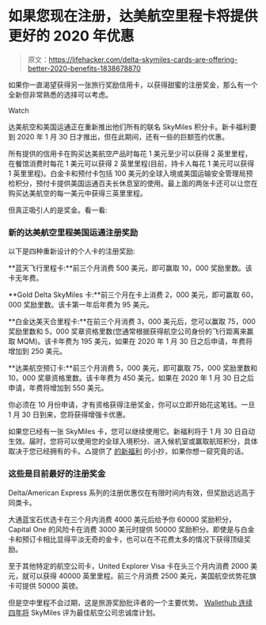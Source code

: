 # 如果您现在注册，达美航空里程卡将提供更好的 2020 年优惠

> 原文：<https://lifehacker.com/delta-skymiles-cards-are-offering-better-2020-benefits-1838678870>

如果你一直渴望获得另一张旅行奖励信用卡，以获得甜蜜的注册奖金，那么有一个全新但非常熟悉的选择可以考虑。

Watch

达美航空和美国运通正在重新推出他们所有的联名 SkyMiles 积分卡。新卡福利要到 2020 年 1 月 30 日才推出，但在此期间，还有一些的巨额签约优惠。

所有提供的信用卡在购买达美航空产品时每花 1 美元至少可以获得 2 英里里程，在餐馆消费时每花 1 美元可以获得 2 英里里程(目前，持卡人每花 1 美元可以获得 1 英里里程)。白金卡和预付卡包括 100 美元的全球入境或美国运输安全管理局预检积分，预付卡提供美国运通百夫长休息室的使用。最上面的两张卡还可以让您在购买达美航空的每一美元中获得三英里里程。

但真正吸引人的是奖金。看一看:

### 新的达美航空里程美国运通注册奖励

以下是四种重新设计的个人卡的注册奖励:

**蓝天飞行里程卡:**前三个月消费 500 美元，即可赢取 10，000 奖励里数。该卡无年费。

**Gold Delta SkyMiles 卡:**前三个月在卡上消费 2，000 美元，即可赢取 60，000 奖励里数。该卡第一年后年费为 95 美元。

**白金达美天合里程卡:**在前三个月消费 3，000 美元后，您可以赢取 75，000 奖励里数和 5，000 奖章资格里数(您通常根据获得航空公司身份的飞行距离来赢取 MQM)。该卡年费为 195 美元，如果在 2020 年 1 月 30 日之后申请，年费将增加到 250 美元。

**达美航空预订卡:**前三个月消费 5，000 美元，即可赢取 75，000 奖励里数和 10，000 奖章资格里数。该卡年费为 450 美元，如果在 2020 年 1 月 30 日之后申请，年费将增加到 550 美元。

你必须在 10 月份申请，才有资格获得注册奖金，你可以立即开始花这笔钱。一旦 1 月 30 日到来，您将获得增强卡优惠。

如果您已经有一张 SkyMiles 卡，您可以继续使用它。新福利将于 1 月 30 日自动生效。届时，您将可以使用您的全球入境积分、进入候机室或赢取航班积分，具体取决于您已经拥有的卡。△提供了 [的新福利](https://news.delta.com/sites/default/files/Delta%20SkyMiles%20American%20Express%20Card%20Relaunch%202019.pdf) 的小抄，如果你想一窥究竟的话。

### 这些是目前最好的注册奖金

Delta/American Express 系列的注册优惠仅在有限时间内有效，但奖励远远高于同类卡。

大通蓝宝石优选卡在三个月内消费 4000 美元后给予你 60000 奖励积分，Capital One 的风险卡在消费 3000 美元时提供 50000 奖励积分。即使是与白金卡和预订卡相比显得平淡无奇的金卡，也可以在不花费太多的情况下获得顶级奖励。

至于其他特定的航空公司卡，United Explorer Visa 卡在头三个月内消费 2000 美元，就可以获得 40000 英里里程。前三个月消费 2500 美元，美国航空优势花旗卡可提供 50000 英镑。

但是空中里程不会过期，这是旅游奖励批评者的一个主要优势。 [Wallethub 连续四年将](https://lifehacker.com/the-best-frequent-flyer-programs-of-2019-1832927763) SkyMiles 评为最佳航空公司忠诚度计划。